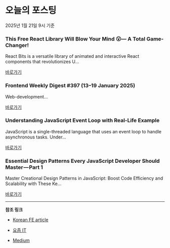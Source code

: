 # 오늘의 포스팅 
2025년 1월 21일 9시 기준 

### This Free React Library Will Blow Your Mind 😮— A Total Game-Changer! 

 React Bits is a versatile library of animated and interactive React components that revolutionizes U... 

 [바로가기](https://medium.com/m/signin?actionUrl=https%3A%2F%2Fmedium.com%2F_%2Fbookmark%2Fp%2F15054bee0acb&operation=register&redirect=https%3A%2F%2Fmedium.com%2F%40letscodefuture%2Fthis-free-react-library-will-blow-your-mind-a-total-game-changer-15054bee0acb&source=---recommended_stories---nextjs---0-84----------------bookmark_preview----86edbba6_7fe4_4ce4_b539_4018f67b0918-------) 

### Frontend Weekly Digest #397 (13–19 January 2025) 

 Web-development... 

 [바로가기](https://medium.com/m/signin?actionUrl=https%3A%2F%2Fmedium.com%2F_%2Fbookmark%2Fp%2Fd3cfa6ba4725&operation=register&redirect=https%3A%2F%2Ffrontender-ua.medium.com%2Ffrontend-weekly-digest-397-13-19-january-2025-d3cfa6ba4725&source=---recommended_stories---front_end_development---0-84----------------bookmark_preview----cf3d5cd8_9271_460e_9082_68310d3e3d3d-------) 

### Understanding JavaScript Event Loop with Real-Life Example 

 JavaScript is a single-threaded language that uses an event loop to handle asynchronous tasks. Under... 

 [바로가기](https://medium.com/m/signin?actionUrl=https%3A%2F%2Fmedium.com%2F_%2Fbookmark%2Fp%2F83079094df33&operation=register&redirect=https%3A%2F%2Fmedium.com%2F%40pawankumartadagsingh%2Funderstanding-javascript-event-loop-with-real-life-example-83079094df33&source=---recommended_stories---react---0-84----------------bookmark_preview----a5999346_3795_4f22_ab84_8c4e097c1f74-------) 

### Essential Design Patterns Every JavaScript Developer Should Master — Part 1 

 Master Creational Design Patterns in JavaScript: Boost Code Efficiency and Scalability with These Ke... 

 [바로가기](https://medium.com/m/signin?actionUrl=https%3A%2F%2Fmedium.com%2F_%2Fbookmark%2Fp%2F436a01c110ae&operation=register&redirect=https%3A%2F%2Fratheshprabakar.medium.com%2Fessential-design-patterns-every-javascript-developer-should-master-part-1-436a01c110ae&source=---recommended_stories---javascript---0-84----------------bookmark_preview----3fcbd10d_422a_4744_99d3_f641f1bc6b93-------) 

---

**참조 링크**

- [Korean FE article](https://kofearticle.substack.com) 

- [요즘 IT](https://yozm.wishket.com/magazine) 

- [Medium](https://medium.com) 

